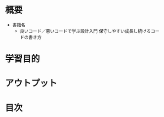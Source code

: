 # 概要<!-- omit in toc -->

- 書籍名
  - 良いコード／悪いコードで学ぶ設計入門 保守しやすい成長し続けるコードの書き方

# 学習目的<!-- omit in toc -->

# アウトプット<!-- omit in toc -->

# 目次<!-- omit in toc -->
